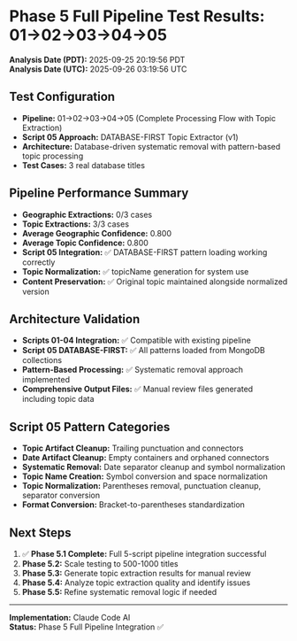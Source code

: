 # Phase 5 Full Pipeline Test Results: 01→02→03→04→05

**Analysis Date (PDT):** 2025-09-25 20:19:56 PDT  
**Analysis Date (UTC):** 2025-09-26 03:19:56 UTC

## Test Configuration
- **Pipeline:** 01→02→03→04→05 (Complete Processing Flow with Topic Extraction)
- **Script 05 Approach:** DATABASE-FIRST Topic Extractor (v1)
- **Architecture:** Database-driven systematic removal with pattern-based topic processing
- **Test Cases:** 3 real database titles

## Pipeline Performance Summary
- **Geographic Extractions:** 0/3 cases
- **Topic Extractions:** 3/3 cases
- **Average Geographic Confidence:** 0.800
- **Average Topic Confidence:** 0.800
- **Script 05 Integration:** ✅ DATABASE-FIRST pattern loading working correctly
- **Topic Normalization:** ✅ topicName generation for system use
- **Content Preservation:** ✅ Original topic maintained alongside normalized version

## Architecture Validation
- **Scripts 01-04 Integration:** ✅ Compatible with existing pipeline
- **Script 05 DATABASE-FIRST:** ✅ All patterns loaded from MongoDB collections
- **Pattern-Based Processing:** ✅ Systematic removal approach implemented
- **Comprehensive Output Files:** ✅ Manual review files generated including topic data

## Script 05 Pattern Categories
- **Topic Artifact Cleanup:** Trailing punctuation and connectors
- **Date Artifact Cleanup:** Empty containers and orphaned connectors
- **Systematic Removal:** Date separator cleanup and symbol normalization
- **Topic Name Creation:** Symbol conversion and space normalization
- **Topic Normalization:** Parentheses removal, punctuation cleanup, separator conversion
- **Format Conversion:** Bracket-to-parentheses standardization

## Next Steps
1. ✅ **Phase 5.1 Complete:** Full 5-script pipeline integration successful
2. **Phase 5.2:** Scale testing to 500-1000 titles
3. **Phase 5.3:** Generate topic extraction results for manual review
4. **Phase 5.4:** Analyze topic extraction quality and identify issues
5. **Phase 5.5:** Refine systematic removal logic if needed

---
**Implementation:** Claude Code AI  
**Status:** Phase 5 Full Pipeline Integration ✅
